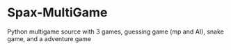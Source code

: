 # Spax-MultiGame
Python multigame source with 3 games, guessing game (mp and AI), snake game, and a adventure game
